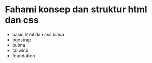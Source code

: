 # Fahami konsep dan struktur html dan css 
+ basic html dan css biasa
+ boostrap
+ bulma
+ tailwind
+ foundation
